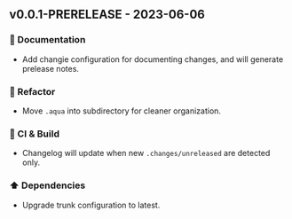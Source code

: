 ## v0.0.1-PRERELEASE - 2023-06-06

### 📘 Documentation

- Add changie configuration for documenting changes, and will generate prelease notes.

### 🔨 Refactor

- Move `.aqua` into subdirectory for cleaner organization.

### 🤖 CI & Build

- Changelog will update when new `.changes/unreleased` are detected only.

### ⬆️ Dependencies

- Upgrade trunk configuration to latest.
